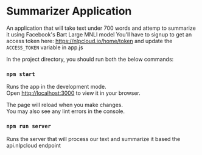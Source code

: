 # Summarizer Application
An application that will take text under 700 words and attemp to summarize it using Facebook's Bart Large MNLI model
You'll have to signup to get an access token here: https://nlpcloud.io/home/token and update the `ACCESS_TOKEN` variable in app.js

In the project directory, you should run both the below commands:
### `npm start`

Runs the app in the development mode.\
Open [http://localhost:3000](http://localhost:3000) to view it in your browser.

The page will reload when you make changes.\
You may also see any lint errors in the console.

### `npm run server` 

Runs the server that will process our text and summarize it based the api.nlpcloud endpoint